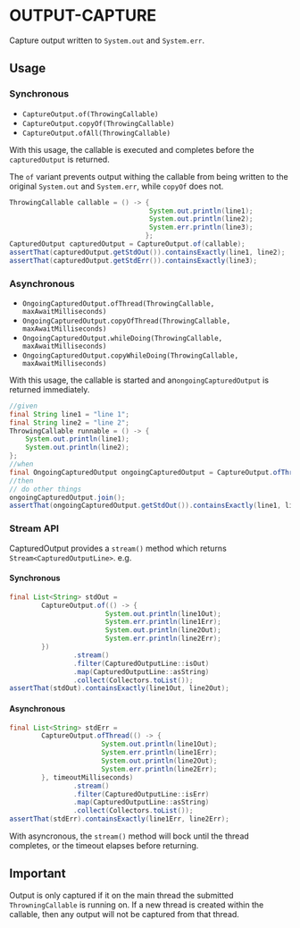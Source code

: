 # OUTPUT-CAPTURE

Capture output written to `System.out` and `System.err`.

## Usage

### Synchronous

* `CaptureOutput.of(ThrowingCallable)`
* `CaptureOutput.copyOf(ThrowingCallable)`
* `CaptureOutput.ofAll(ThrowingCallable)`

With this usage, the callable is executed and completes before the
`capturedOutput` is returned.

The `of` variant prevents output withing the callable from being written
to the original `System.out` and `System.err`, while `copyOf` does not.

```java
ThrowingCallable callable = () -> {
                                   System.out.println(line1);
                                   System.out.println(line2);
                                   System.err.println(line3);
                                  };
CapturedOutput capturedOutput = CaptureOutput.of(callable);
assertThat(capturedOutput.getStdOut()).containsExactly(line1, line2);
assertThat(capturedOutput.getStdErr()).containsExactly(line3);
```

### Asynchronous

* `OngoingCapturedOutput.ofThread(ThrowingCallable, maxAwaitMilliseconds)`
* `OngoingCapturedOutput.copyOfThread(ThrowingCallable, maxAwaitMilliseconds)`
* `OngoingCapturedOutput.whileDoing(ThrowingCallable, maxAwaitMilliseconds)`
* `OngoingCapturedOutput.copyWhileDoing(ThrowingCallable, maxAwaitMilliseconds)`

With this usage, the callable is started and an`ongoingCapturedOutput` is
returned immediately.

```java
//given
final String line1 = "line 1";
final String line2 = "line 2";
ThrowingCallable runnable = () -> {
    System.out.println(line1);
    System.out.println(line2);
};
//when
final OngoingCapturedOutput ongoingCapturedOutput = CaptureOutput.ofThread(runnable, 100L);
//then
// do other things
ongoingCapturedOutput.join();
assertThat(ongoingCapturedOutput.getStdOut()).containsExactly(line1, line2);
```

### Stream API

CapturedOutput provides a `stream()` method which returns `Stream<CapturedOutputLine>`. e.g.

#### Synchronous

```java
final List<String> stdOut =
        CaptureOutput.of(() -> {
                        System.out.println(line1Out);
                        System.err.println(line1Err);
                        System.out.println(line2Out);
                        System.err.println(line2Err);
        })
                .stream()
                .filter(CapturedOutputLine::isOut)
                .map(CapturedOutputLine::asString)
                .collect(Collectors.toList());
assertThat(stdOut).containsExactly(line1Out, line2Out);
```

#### Asynchronous

```java
final List<String> stdErr =
        CaptureOutput.ofThread(() -> {
                       System.out.println(line1Out);
                       System.err.println(line1Err);
                       System.out.println(line2Out);
                       System.err.println(line2Err);
        }, timeoutMilliseconds)
                .stream()
                .filter(CapturedOutputLine::isErr)
                .map(CapturedOutputLine::asString)
                .collect(Collectors.toList());
assertThat(stdErr).containsExactly(line1Err, line2Err);
```

With asyncronous, the `stream()` method will bock until the thread completes, or the timeout elapses before returning.

## Important

Output is only captured if it on the main thread the submitted
`ThrowningCallable` is running on. If a new thread is created within the
callable, then any output will not be captured from that thread.
